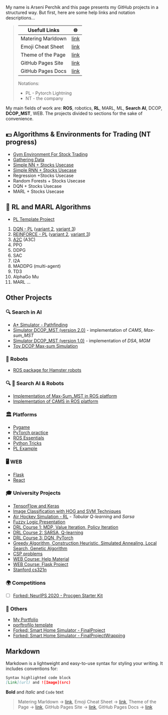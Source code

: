 My name is Arseni Perchik and this page presents my GitHub projects in a structured way. But first, here are some help links and notation descriptions...

> Usefull Links | 🌐
> ------------ | -------------
> Matering Marldown | [link](https://guides.github.com/features/mastering-markdown/)
> Emoji Cheat Sheet | [link](https://github.com/ikatyang/emoji-cheat-sheet/blob/master/README.md)
> Theme of the Page | [link](https://github.com/pages-themes/slate) 
> GitHub Pages Site | [link](https://pages.github.com/)
> GitHub Pages Docs | [link](https://docs.github.com/categories/github-pages-basics/)
> 
> Notations:
> - PL - Pytorch Lightning
> - NT - the company

My main fields of work are: **ROS**, robotics, **RL**, MARL, ML, **Search AI**, DCOP, **DCOP_MST**, WEB. The projects divided to sections for the sake of convenience.

## 💵 Algorithms & Environments for Trading (NT progress)

- [Gym Environment For Stock Trading](https://github.com/Arseni1919/gym-stocktrading)
- [Gathering Data](https://github.com/Arseni1919/Trading_model_first_trying)
- [Simple NN + Stocks Usecase](https://github.com/Arseni1919/NT_sandbox)
- [Simple RNN + Stocks Usecase](https://github.com/Arseni1919/NT_sandbox)
- Regression +Stocks Usecase
- Random Forests + Stocks Usecase
- DQN + Stocks Usecase
- MARL + Stocks Usecase


## 🦁 RL and MARL Algorithms

- [PL Template Project](https://github.com/Arseni1919/PL_TEMPLATE_PROJECT)

1. [DQN - PL](https://github.com/Arseni1919/PL_DQN) ([variant 2](https://github.com/Arseni1919/DQN_implementation_from_pytorch_lightning_website), [variant 3](https://github.com/Arseni1919/Deep-RL-implementations-with-gym))
1. [REINFORCE - PL](https://github.com/Arseni1919/PL_REINFORCE) ([variant 2](https://github.com/Arseni1919/Implementation-of-REINFORCE-with-PyTorch-Lightning), [variant 3](https://github.com/Arseni1919/Deep-RL-implementations-with-gym))
1. [A2C](https://github.com/Arseni1919/PL_A2C) (A3C)
1. PPO
1. DDPG
1. SAC
1. I2A
1. MADDPG (multi-agent)
1. TD3
1. AlphaGo Mu
1. MARL ...

## Other Projects

### 🔍  Search in AI

- [A* Simulator - Pathfinding](https://github.com/Arseni1919/A_star_simulator)
- [Simulator DCOP_MST (version 2.0)](https://github.com/Arseni1919/max_sum_cells_simulator) - implementation of _CAMS_, _Max-sum_MST_
- [Simulator DCOP_MST (version 1.0)](https://github.com/Arseni1919/simulator_dcop_mst) - implementation of _DSA_, _MGM_
- [Toy DCOP Max-sum Simulation](https://github.com/Arseni1919/toy_dcop_max_sum_simulation)

### 🚗 Robots

- [ROS package for Hamster robots](https://github.com/Arseni1919/ROS-package-to-move-robots-with-my-code)

### 🔍 🚗 Search AI & Robots

- [Implementation of Max-Sum_MST in ROS platform](https://github.com/Arseni1919/max_sum_ROS_implementation)
- [Implementation of CAMS in ROS platform](https://github.com/Arseni1919/max_sum_cells_ROS)

### 🏛️ Platforms

- [Pygame](https://github.com/Arseni1919/pygame_example)
- [PyTorch practice](https://github.com/Arseni1919/pytorch_tutorials)
- [ROS Essentials](https://github.com/Arseni1919/ROS-essentianls)
- [Python Tricks](https://github.com/Arseni1919/Python-Tricks-book-examples)
- [PL Example](https://github.com/Arseni1919/PyTorch_Lightning_example)

### 🖥️ WEB

- [Flask](https://github.com/Arseni1919/arseniperchikflask)
- [React](https://github.com/Arseni1919/arseniperchikreact)

### 🎓 University Projects

- [TensorFlow and Keras](https://github.com/Arseni1919/Task_2_DL_course_Ben_Gurion_2020)
- [Image Classification with HOG and SVM Techniques](https://github.com/Arseni1919/Task_1_DL_course_Ben_Gurion)
- [Air Hockey Simulation - RL](https://github.com/Arseni1919/air-hockey-simulation-RL-algorithms) - _Tabular Q-learning_ and _Sarsa_
- [Fuzzy Logic Presentation](https://github.com/Arseni1919/Fuzzy_Logic_presentation)
- [DRL Course 1: MDP, Value Iteration, Policy Iteration](https://github.com/Arseni1919/DRL_course_exercise_1)
- [DRL Course 2: SARSA, Q-learning](https://github.com/Arseni1919/DRL_course_exercise_2)
- [DRL Course 3: DQN, PyTorch](https://github.com/Arseni1919/DRL_course_exercise_3)
- [Greedy Algorithm, Construction Heuristic, Simulated Annealing, Local Search, Genetic Algorithm](https://github.com/Arseni1919/computational_intelligence_course_task)
- [CSP problems](https://github.com/Arseni1919/AI-course-in-BGU-assignment-1---Centralised-CSP)
- [WEB Course: Help Material](https://github.com/Arseni1919/WEB_course_BGU)
- [WEB Course: Flask Project](https://github.com/Arseni1919/WEB_Course_2020_A_examples_flask)
- [Stanford cs321n](https://github.com/Arseni1919/cs321n)

### 🌍 Competitions

- [ ] [Forked: NeurIPS 2020 - Procgen Starter Kit](https://github.com/Arseni1919/neurips2020-procgen-starter-kit)

### 📍 Others

- [My Portfolio](https://github.com/Arseni1919/PORTFOLIO)
- [porftrofilo template](https://github.com/Arseni1919/PORTFOLIO_Samle)
- [Forked: Smart Home Simulator - FinalProject](https://github.com/Arseni1919/FinalProject)
- [Forked: Smart Home Simulator - FinalProjectWrapping](https://github.com/Arseni1919/FinalProjectWrapping)

## Markdown

Markdown is a lightweight and easy-to-use syntax for styling your writing. It includes conventions for:

```markdown
Syntax highlighted code block 
[Link](url) and ![Image](src)
```

**Bold** and _Italic_ and `Code` text

> Matering Marldown -> [link](https://guides.github.com/features/mastering-markdown/),
> Emoji Cheat Sheet -> [link](https://github.com/ikatyang/emoji-cheat-sheet/blob/master/README.md),
> Theme of the Page -> [link](https://github.com/pages-themes/slate),
> GitHub Pages Site -> [link](https://pages.github.com/),
> GitHub Pages Docs -> [link](https://docs.github.com/categories/github-pages-basics/)
